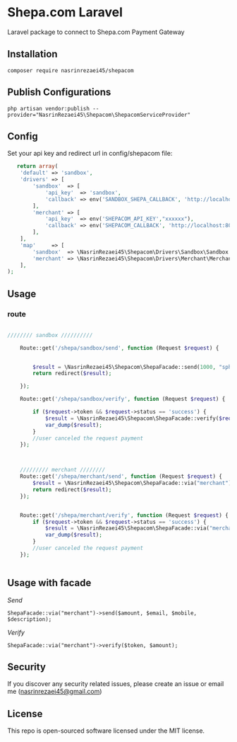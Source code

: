 # Shepa.com Laravel

Laravel package to connect to Shepa.com Payment Gateway

## Installation

`composer require nasrinrezaei45/shepacom`

## Publish Configurations

`php artisan vendor:publish --provider="NasrinRezaei45\Shepacom\ShepacomServiceProvider"`

## Config

Set your api key and redirect url in config/shepacom file:
```php
   return array(
    'default' => 'sandbox',
    'drivers' => [
        'sandbox'  => [
            'api_key'  => 'sandbox',
            'callback' => env('SANDBOX_SHEPA_CALLBACK', 'http://localhost:8000/api/shepa/sandbox/verify'),
        ],
        'merchant' => [
            'api_key'  => env('SHEPACOM_API_KEY',"xxxxxx"),
            'callback' => env('SHEPACOM_CALLBACK', 'http://localhost:8000/api/shepa/merchant/verify'),
        ],
    ],
    'map'     => [
        'sandbox'  => \NasrinRezaei45\Shepacom\Drivers\Sandbox\Sandbox::class,
        'merchant' => \NasrinRezaei45\Shepacom\Drivers\Merchant\Merchant::class,
    ],
);
  ```  
## Usage


### route 

```php
    
//////// sandbox //////////

	Route::get('/shepa/sandbox/send', function (Request $request) {


		$result = \NasrinRezaei45\Shepacom\ShepaFacade::send(1000, "sph_1996@yahoo.com", "09xxxxxxxxx", "desc");
		return redirect($result);

	});

	Route::get('/shepa/sandbox/verify', function (Request $request) {

		if ($request->token && $request->status == 'success') {
			$result = \NasrinRezaei45\Shepacom\ShepaFacade::verify($request->token, 1000);
			var_dump($result);
		}
		//user canceled the request payment
	});



	///////// merchant ////////
	Route::get('/shepa/merchant/send', function (Request $request) {
		$result = \NasrinRezaei45\Shepacom\ShepaFacade::via("merchant")->send(1000, "sph_1996@yahoo.com", "09xxxxxxxxx", "desc");
		return redirect($result);
	});


	Route::get('/shepa/merchant/verify', function (Request $request) {
		if ($request->token && $request->status == 'success') {
			$result = \NasrinRezaei45\Shepacom\ShepaFacade::via("merchant")->verify($request->token, 1000);
			var_dump($result);
		}
		//user canceled the request payment
	});



  ``` 
    
## Usage with facade


    
*Send*

    ShepaFacade::via("merchant")->send($amount, $email, $mobile, $description);
    
*Verify*

    ShepaFacade::via("merchant")->verify($token, $amount);
    
## Security

If you discover any security related issues, please create an issue or email me (nasrinrezaei45@gmail.com)
    
## License

This repo is open-sourced software licensed under the MIT license.
